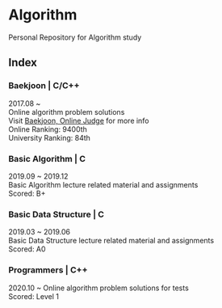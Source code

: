 Algorithm
=========
Personal Repository for Algorithm study

## Index
### Baekjoon | C/C++
2017.08 ~  
Online algorithm problem solutions   
Visit [Baekjoon, Online Judge](https://www.acmicpc.net) for more info   
Online Ranking: 9400th  
University Ranking: 84th    

### Basic Algorithm | C
2019.09 ~ 2019.12  
Basic Algorithm lecture related material and assignments   
Scored: B+
### Basic Data Structure | C
2019.03 ~ 2019.06  
Basic Data Structure lecture related material and assignments  
Scored: A0

### Programmers | C++
2020.10 ~
Online algorithm problem solutions for tests  
Scored: Level 1
